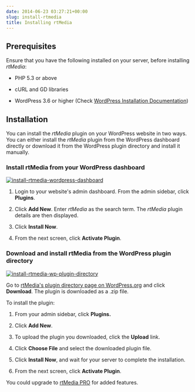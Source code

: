 ```yaml
---
date: 2014-06-23 03:27:21+00:00
slug: install-rtmedia
title: Installing rtMedia
---
```


## Prerequisites

Ensure that you have the following installed on your server, before installing *rtMedia*:

* PHP 5.3 or above

* cURL and GD libraries

* WordPress 3.6 or higher (Check [WordPress Installation Documentation](https://codex.wordpress.org/Installing_WordPress))

## Installation

You can install the *rtMedia* plugin on your WordPress website in two ways. You can either install the *rtMedia* plugin from the WordPress dashboard directly or download it from the WordPress plugin directory and install it manually.


### Install rtMedia from your WordPress dashboard


[![install-rtmedia-wordpress-dashboard](http://docs.rtcamp.com/wp-content/uploads/2014/06/install-rtmedia-wordpress-dashboard.png)](http://docs.rtcamp.com/wp-content/uploads/2014/06/install-rtmedia-wordpress-dashboard.png)



	
  1. Login to your website's admin dashboard. From the admin sidebar, click **Plugins**.

	
  2. Click **Add New**. Enter *rtMedia* as the search term. The *rtMedia* plugin details are then displayed.

	
  3. Click **Install Now**.

	
  4. From the next screen, click **Activate Plugin**.




### Download and install rtMedia from the WordPress plugin directory


[![install-rtmedia-wp-plugin-directory](http://docs.rtcamp.com/wp-content/uploads/2014/06/install-rtmedia-wp-plugin-directory.png)](http://docs.rtcamp.com/wp-content/uploads/2014/06/install-rtmedia-wp-plugin-directory.png)

Go to [rtMedia's plugin directory page on WordPress.org](http://wordpress.org/plugins/buddypress-media/) and click **Download**. The plugin is downloaded as a .zip file.

To install the plugin:

	
  1. From your admin sidebar, click **Plugins.**

	
  2. Click **Add New**.

	
  3. To upload the plugin you downloaded, click the **Upload** link.

	
  4. Click **Choose File** and select the downloaded plugin file.

	
  5. Click **Install Now**, and wait for your server to complete the installation.
  
  6. From the next screen, click **Activate Plugin**.


You could upgrade to [rtMedia PRO](https://rtcamp.com/store/rtmedia-pro/) for added features.
